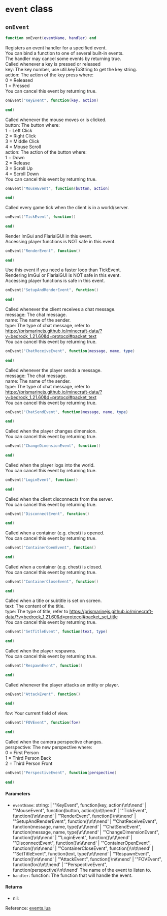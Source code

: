 # `event` class



## `onEvent`
```lua
function onEvent(eventName, handler) end
```
Registers an event handler for a specified event.  
You can bind a function to one of several built-in events.  
The handler may cancel some events by returning true.  
Called whenever a key is pressed or released  
key: The key number, use util.keyToString to get the key string.  
action: The action of the key press where:  
0 = Released  
1 = Pressed  
You can cancel this event by returning true.  
```lua
onEvent("KeyEvent", function(key, action)  
  
end)
```  
Called whenever the mouse moves or is clicked.  
button: The button where:  
1 = Left Click  
2 = Right Click  
3 = Middle Click  
4 = Mouse Scroll  
action: The action of the button where:  
1 = Down  
2 = Release  
3 = Scroll Up  
4 = Scroll Down  
You can cancel this event by returning true.  
```lua
onEvent("MouseEvent", function(button, action)  
  
end)
```  
Called every game tick when the client is in a world/server.  
```lua
onEvent("TickEvent", function()  
  
end)
```  
Render ImGui and FlarialGUI in this event.  
Accessing player functions is NOT safe in this event.  
```lua
onEvent("RenderEvent", function()  
  
end)
```  
Use this event if you need a faster loop than TickEvent.  
Rendering ImGui or FlarialGUI is NOT safe in this event.  
Accessing player functions is safe in this event.  
```lua
onEvent("SetupAndRenderEvent", function()  
  
end)
```  
Called whenever the client receives a chat message.  
message: The chat message.  
name: The name of the sender.  
type: The type of chat message, refer to https://prismarinejs.github.io/minecraft-data/?v=bedrock_1.21.60&d=protocol#packet_text  
You can cancel this event by returning true.  
```lua
onEvent("ChatReceiveEvent", function(message, name, type)  
  
end)
```  
Called whenever the player sends a message.  
message: The chat message.  
name: The name of the sender.  
type: The type of chat message, refer to https://prismarinejs.github.io/minecraft-data/?v=bedrock_1.21.60&d=protocol#packet_text  
You can cancel this event by returning true.  
```lua
onEvent("ChatSendEvent", function(message, name, type)  
  
end)
```  
Called when the player changes dimension.  
You can cancel this event by returning true.  
```lua
onEvent("ChangeDimensionEvent", function()  
  
end)
```  
Called when the player logs into the world.  
You can cancel this event by returning true.  
```lua
onEvent("LoginEvent", function()  
  
end)
```  
Called when the client disconnects from the server.  
You can cancel this event by returning true.  
```lua
onEvent("DisconnectEvent", function()  
  
end)
```  
Called when a container (e.g. chest) is opened.  
You can cancel this event by returning true.  
```lua
onEvent("ContainerOpenEvent", function()  
  
end)
```  
Called when a container (e.g. chest) is closed.  
You can cancel this event by returning true.  
```lua
onEvent("ContainerCloseEvent", function()  
  
end)
```  
Called when a title or subtitle is set on screen.  
text: The content of the title.  
type: The type of title, refer to https://prismarinejs.github.io/minecraft-data/?v=bedrock_1.21.60&d=protocol#packet_set_title  
You can cancel this event by returning true.  
```lua
onEvent("SetTitleEvent", function(text, type)  
  
end)
```  
Called when the player respawns.  
You can cancel this event by returning true.  
```lua
onEvent("RespawnEvent", function()  
  
end)
```  
Called whenever the player attacks an entity or player.  
```lua
onEvent("AttackEvent", function()  
  
end)
```  
fov: Your current field of view.  
```lua
onEvent("FOVEvent", function(fov)  
  
end)
```  
Called when the camera perspective changes.  
perspective: The new perspective where:  
0 = First Person  
1 = Third Person Back  
2 = Third Person Front  
```lua
onEvent("PerspectiveEvent", function(perspective)  
  
end)
```

#### Parameters
- `eventName`: string: | '"KeyEvent", function(key, action)\n\t\nend' | '"MouseEvent", function(button, action)\n\t\nend' | '"TickEvent", function()\n\t\nend' | '"RenderEvent", function()\n\t\nend' | '"SetupAndRenderEvent", function()\n\t\nend' | '"ChatReceiveEvent", function(message, name, type)\n\t\nend' | '"ChatSendEvent", function(message, name, type)\n\t\nend' | '"ChangeDimensionEvent", function()\n\t\nend' | '"LoginEvent", function()\n\t\nend' | '"DisconnectEvent", function()\n\t\nend' | '"ContainerOpenEvent", function()\n\t\nend' | '"ContainerCloseEvent", function()\n\t\nend' | '"SetTitleEvent", function(text, type)\n\t\nend' | '"RespawnEvent", function()\n\t\nend' | '"AttackEvent", function()\n\t\nend' | '"FOVEvent", function(fov)\n\t\nend' | '"PerspectiveEvent", function(perspective)\n\t\nend' The name of the event to listen to.
- `handler`: function: The function that will handle the event.
#### Returns
- nil:

Reference: [events.lua](https://github.com/flarialmc/scripting-wiki/tree/main/autocomplete/game/events.lua)